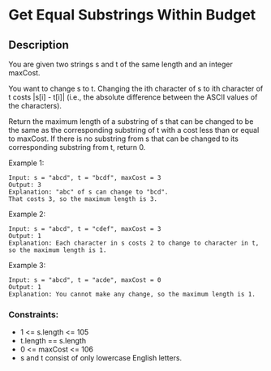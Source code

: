 # Get Equal Substrings Within Budget



## Description

You are given two strings s and t of the same length and an integer maxCost.

You want to change s to t. Changing the ith character of s to ith character of t costs |s[i] - t[i]| (i.e., the absolute difference between the ASCII values of the characters).

Return the maximum length of a substring of s that can be changed to be the same as the corresponding substring of t with a cost less than or equal to maxCost. If there is no substring from s that can be changed to its corresponding substring from t, return 0.

 
Example 1:
<!-- ![Alt](https://assets.leetcode.com/uploads/2021/08/24/two-palindromic-subsequences.png) -->

```
Input: s = "abcd", t = "bcdf", maxCost = 3
Output: 3
Explanation: "abc" of s can change to "bcd".
That costs 3, so the maximum length is 3.
```

Example 2:

```
Input: s = "abcd", t = "cdef", maxCost = 3
Output: 1
Explanation: Each character in s costs 2 to change to character in t,  so the maximum length is 1.
```

Example 3:

```
Input: s = "abcd", t = "acde", maxCost = 0
Output: 1
Explanation: You cannot make any change, so the maximum length is 1.
```

### Constraints:

- 1 <= s.length <= 105
- t.length == s.length
- 0 <= maxCost <= 106
- s and t consist of only lowercase English letters.